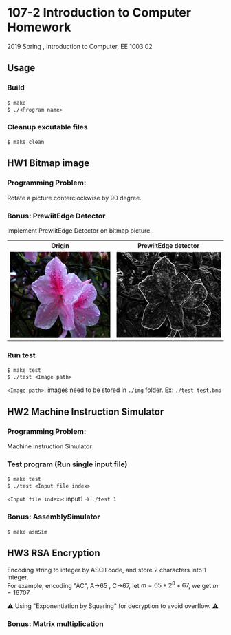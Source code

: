 # 107-2 Introduction to Computer Homework

2019 Spring , Introduction to Computer, EE 1003 02

## Usage

### Build  
```
$ make
$ ./<Program name>
```

### Cleanup excutable files
```
$ make clean
```

## HW1 Bitmap image

### Programming Problem:  
  Rotate a picture conterclockwise by 90 degree.  

### Bonus: PrewiitEdge Detector  
  Implement PrewiitEdge Detector on bitmap picture.  

<table>
  <tr>
    <th>Origin</th>
    <th>PrewiitEdge detector</th>
  </tr>
  <tr>
    <td><img src="./HW1/img/flower.bmp" height="200px" alt="Origin"></td>
    <td><img src="./HW1/output/flower_ans.bmp" height="200px" alt="Applied PrewiitEdge detector"></td>
  </tr>
</table>

### Run test  
```
$ make test
$ ./test <Image path>
```
`<Image path>`: images need to be stored in `./img` folder. Ex: `./test test.bmp`

## HW2 Machine Instruction Simulator

### Programming Problem:  
Machine Instruction Simulator

### Test program (Run single input file)
```
$ make test
$ ./test <Input file index>
```
`<Input file index>`: input1 -> `./test 1`

### Bonus: AssemblySimulator
```
$ make asmSim
```

## HW3 RSA Encryption

Encoding string to integer by ASCII code, and store 2 characters into 1 integer.  
For example, encoding "AC", A→65 , C→67, let $m = 65 * 2^8 + 67$, we get $m = 16707$. 

⚠️ Using "Exponentiation by Squaring" for decryption to avoid overflow. ⚠️  

### Bonus: Matrix multiplication